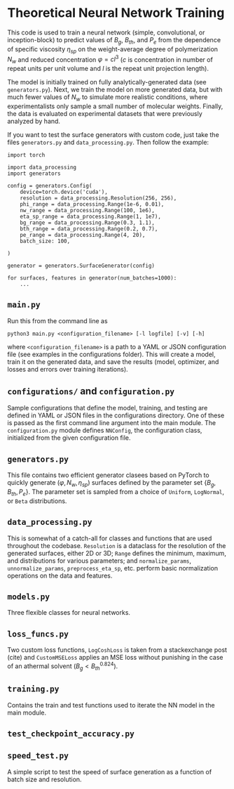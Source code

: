 # Theoretical Neural Network Training
This code is used to train a neural network (simple, convolutional, or inception-block)
to predict values of $B_{g}$, $B_{th}$, and $P_{e}$ from the dependence of specific
viscosity $\eta_{sp}$ on the weight-average degree of polymerization $N_{w}$ and 
reduced concentration $\varphi=cl^{3}$ ($c$ is concentration in number of repeat units
per unit volume and $l$ is the repeat unit projection length).

The model is initially trained on fully analytically-generated data (see 
`generators.py`). Next, we train the model on more generated data, but with much fewer
values of $N_{w}$ to simulate more realistic conditions, where experimentalists only
sample a small number of molecular weights. Finally, the data is evaluated on 
experimental datasets that were previously analyzed by hand.

If you want to test the surface generators with custom code, just take the files
`generators.py` and `data_processing.py`. Then follow the example:

    import torch

    import data_processing
    import generators

    config = generators.Config(
        device=torch.device('cuda'),
        resolution = data_processing.Resolution(256, 256),
        phi_range = data_processing.Range(1e-6, 0.01),
        nw_range = data_processing.Range(100, 1e6),
        eta_sp_range = data_processing.Range(1, 1e7),
        bg_range = data_processing.Range(0.3, 1.1),
        bth_range = data_processing.Range(0.2, 0.7),
        pe_range = data_processing.Range(4, 20),
        batch_size: 100,

    )

    generator = generators.SurfaceGenerator(config)

    for surfaces, features in generator(num_batches=1000):
        ...

## `main.py`
Run this from the command line as

    python3 main.py <configuration_filename> [-l logfile] [-v] [-h]

where `<configuration_filename>` is a path to a YAML or JSON configuration file (see
examples in the configurations folder). This will create a model, train it on the
generated data, and save the results (model, optimizer, and losses and errors over
training iterations).

## `configurations/` and `configuration.py`
Sample configurations that define the model, training, and testing are defined in YAML 
or JSON files in the configurations directory. One of these is passed as the first
command line argument into the main module. The `configuration.py` module defines 
`NNConfig`, the configuration class, initialized from the given configuration file.


## `generators.py`
This file contains two efficient generator clasees based on PyTorch to quickly
generate $(\varphi, N_{w}, \eta_{sp})$ surfaces defined by the parameter set
$\{B_{g}, B_{th}, P_{e}\}$. The parameter set is sampled from a choice of `Uniform`, 
`LogNormal`, or `Beta` distributions.

## `data_processing.py`
This is somewhat of a catch-all for classes and functions that are used throughout the
codebase. `Resolution` is a dataclass for the resolution of the
generated surfaces, either 2D or 3D; `Range` defines the minimum, maximum, and 
distributions for various parameters; and `normalize_params`, `unnormalize_params`,
`preprocess_eta_sp`, etc. perform basic normalization operations on the data and 
features.

## `models.py`
Three flexible classes for neural networks.

## `loss_funcs.py`
Two custom loss functions, `LogCoshLoss` is taken from a stackexchange post (cite) and 
`CustomMSELoss` applies an MSE loss without punishing in the case of an athermal solvent
($B_{g} < B_{th}^{0.824}$).

## `training.py`
Contains the train and test functions used to iterate the NN model in the main
module.

## `test_checkpoint_accuracy.py`

## `speed_test.py`
A simple script to test the speed of surface generation as a function of batch
size and resolution.
